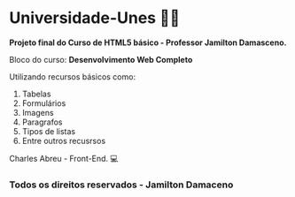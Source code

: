 # Universidade-Unes :man_student:
**Projeto final do Curso de HTML5 básico - Professor Jamilton Damasceno.**

Bloco do curso:  **Desenvolvimento Web Completo**

Utilizando recursos básicos como:

<ol>
    <li>Tabelas</li>
    <li>Formulários</li>
    <li>Imagens</li>
    <li>Paragrafos</li>
    <li>Tipos de listas</li>
    <li>Entre outros recusrsos</li>
</ol>


Charles Abreu - Front-End. :computer:

<h3>Todos os direitos reservados - Jamilton Damaceno</h3>



